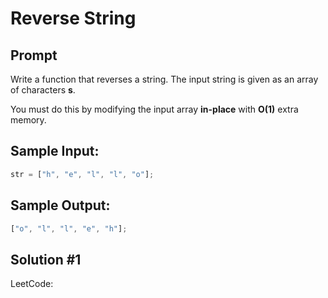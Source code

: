 # Reverse String

## Prompt

Write a function that reverses a string. The input string is given as an array of characters **s**.

You must do this by modifying the input array **in-place** with **O(1)** extra memory.

## Sample Input:

```js
str = ["h", "e", "l", "l", "o"];
```

## Sample Output:

```js
["o", "l", "l", "e", "h"];
```

## Solution #1

LeetCode:

```js

```
